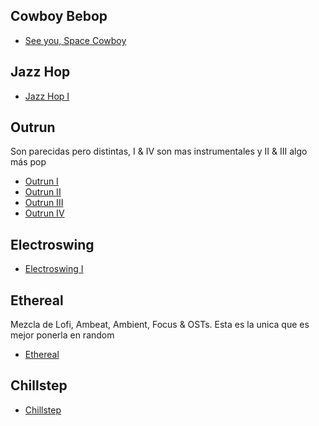 
## Cowboy Bebop

- [See you, Space Cowboy](https://open.spotify.com/user/_basarium_/playlist/6YNkpz1mS5MITq5zO4JRdo?si=qkBWVwUPQO2112ffG_ZDGQ)

## Jazz Hop

- [Jazz Hop I](https://open.spotify.com/user/josejavier.go/playlist/2NqGSyKqvCu6BCEzAq74lc?si=AnLXQmUhQEa5d-wn86SM3w)

## Outrun

Son parecidas pero distintas, I & IV son mas instrumentales y II & III algo más pop

- [Outrun I](https://open.spotify.com/user/josejavier.go/playlist/0Bv5VHdOXZxVW0W3K26vby?si=Jmqp3VX4TnWfB6mvNesk1w)
- [Outrun II](https://open.spotify.com/user/josejavier.go/playlist/2wA5BaW0cUdw2f4BAKGOf5?si=9y2HaYEKRASkVi_Qh8wOnQ)
- [Outrun III](https://open.spotify.com/user/josejavier.go/playlist/1jCYqe7y9VGJtOxSgOUmOq?si=RP_02YopQ3euAGvJRsaGGA)
- [Outrun IV](https://open.spotify.com/user/josejavier.go/playlist/5os94vF9mVZWGKHVFK84qs?si=q3HcRFm0ReiOOdjD_-7q_g)

## Electroswing

- [Electroswing I](https://open.spotify.com/user/josejavier.go/playlist/6Bn2zWfJH1vdYuHeYCz5es?si=IebQX_ATTYuzLZjcl-Ry_g)

## Ethereal

Mezcla de Lofi, Ambeat, Ambient, Focus & OSTs. Esta es la unica que es mejor ponerla en random
- [Ethereal](https://open.spotify.com/user/josejavier.go/playlist/7jRE4ArLR5G5r9XezKAM7V?si=qJo9kOPlQhi8NKlLFU9haQ)

## Chillstep

- [Chillstep](https://open.spotify.com/user/josejavier.go/playlist/01c1ZyNNJMxGVe4xbHeCrq?si=0pymL_NbRvu7S4zmOnDoRQ)